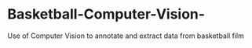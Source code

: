 # Basketball-Computer-Vision-
Use of Computer Vision to annotate and extract data from basketball film 
